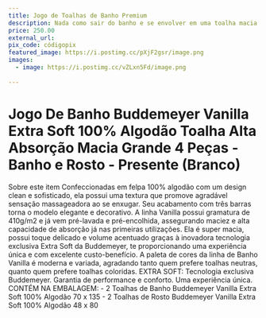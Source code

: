 ```yaml
---
title: Jogo de Toalhas de Banho Premium
description: Nada como sair do banho e se envolver em uma toalha macia e elegante. Um presente que transforma a rotina em puro conforto. Porque sair do banho e se enrolar em uma toalha felpuda é o tipo de luxo que a gente quer na vida! Um jogo de toalhas premium garantiria que cada banho fosse uma experiência de spa. Quem nos der esse presente terá contribuído para o nosso bem-estar diário – e possivelmente para alguns minutos extras de preguiça depois do banho!
price: 250.00
external_url: 
pix_code: códigopix
featured_image: https://i.postimg.cc/pXjF2gsr/image.png
images:
  - image: https://i.postimg.cc/vZLxn5Fd/image.png
   
---
```

# Jogo De Banho Buddemeyer Vanilla Extra Soft 100% Algodão Toalha Alta Absorção Macia Grande 4 Peças - Banho e Rosto - Presente (Branco)
Sobre este item
Confeccionadas em felpa 100% algodão com um design clean e sofisticado, ela possui uma textura que promove agradável sensação massageadora ao se enxugar. Seu acabamento com três barras torna o modelo elegante e decorativo.
A linha Vanilla possui gramatura de 410g/m2 e já vem pré-lavada e pré-encolhida, assegurando maciez e alta capacidade de absorção já nas primeiras utilizações.
Ela é super macia, possui toque delicado e volume acentuado graças à inovadora tecnologia exclusiva Extra Soft da Buddemeyer, te proporcionando uma experiência única e com excelente custo-benefício.
A paleta de cores da linha de Banho Vanilla é moderna e variada, agradando tanto quem prefere toalhas neutras, quanto quem prefere toalhas coloridas.
EXTRA SOFT: Tecnologia exclusiva Buddemeyer. Garantia de performance e conforto. Uma experiência única.
CONTÉM NA EMBALAGEM: - 2 Toalhas de Banho Buddemeyer Vanilla Extra Soft 100% Algodão 70 x 135 - 2 Toalhas de Rosto Buddemeyer Vanilla Extra Soft 100% Algodão 48 x 80
